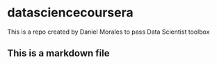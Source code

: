 # datasciencecoursera
This is a repo created by Daniel Morales to pass Data Scientist toolbox

## This is a markdown file
